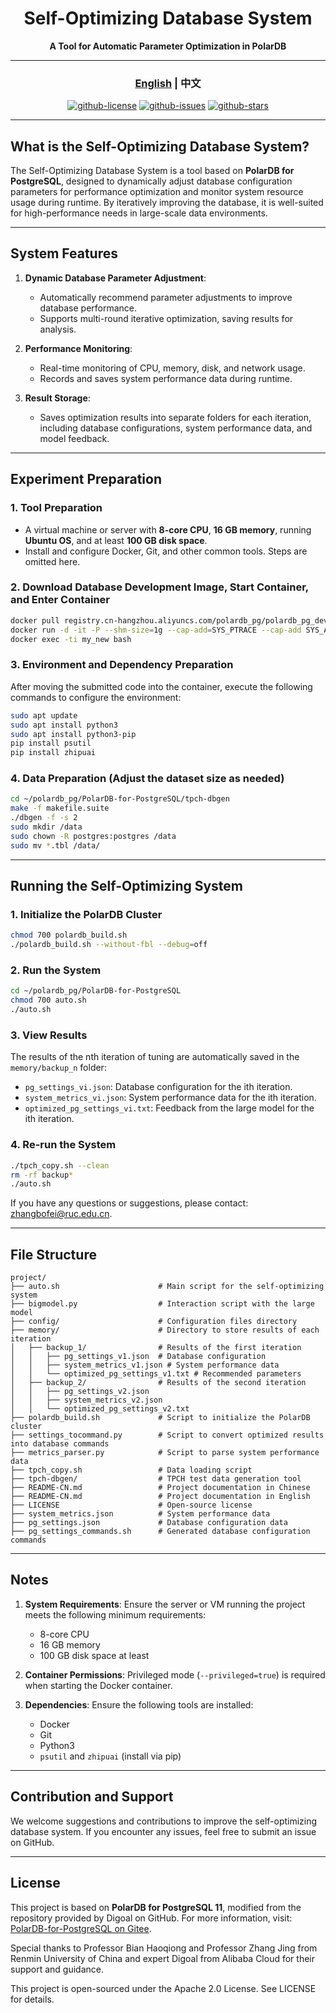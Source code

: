 
<div align="center">

# Self-Optimizing Database System

**A Tool for Automatic Parameter Optimization in PolarDB**

---

### [English](README.md) | 中文

[![github-license](https://img.shields.io/github/license/2022201318/Self-Optimizing-Database-System?style=for-the-badge&logo=github)](LICENSE)
[![github-issues](https://img.shields.io/github/issues/2022201318/Self-Optimizing-Database-System?style=for-the-badge&logo=github)](https://github.com/2022201318/Self-Optimizing-Database-System/issues)
[![github-stars](https://img.shields.io/github/stars/2022201318/Self-Optimizing-Database-System?style=for-the-badge&logo=github)](https://github.com/p2022201318/Self-Optimizing-Database-System/stargazers)

</div>

---

## What is the Self-Optimizing Database System?

The Self-Optimizing Database System is a tool based on **PolarDB for PostgreSQL**, designed to dynamically adjust database configuration parameters for performance optimization and monitor system resource usage during runtime. By iteratively improving the database, it is well-suited for high-performance needs in large-scale data environments.

---

## System Features

1. **Dynamic Database Parameter Adjustment**:
   - Automatically recommend parameter adjustments to improve database performance.
   - Supports multi-round iterative optimization, saving results for analysis.

2. **Performance Monitoring**:
   - Real-time monitoring of CPU, memory, disk, and network usage.
   - Records and saves system performance data during runtime.

3. **Result Storage**:
   - Saves optimization results into separate folders for each iteration, including database configurations, system performance data, and model feedback.

---

## Experiment Preparation

### 1. Tool Preparation

- A virtual machine or server with **8-core CPU**, **16 GB memory**, running **Ubuntu OS**, and at least **100 GB disk space**.
- Install and configure Docker, Git, and other common tools. Steps are omitted here.

### 2. Download Database Development Image, Start Container, and Enter Container

```bash
docker pull registry.cn-hangzhou.aliyuncs.com/polardb_pg/polardb_pg_devel:ubuntu20.04
docker run -d -it -P --shm-size=1g --cap-add=SYS_PTRACE --cap-add SYS_ADMIN --privileged=true --name my_new registry.cn-hangzhou.aliyuncs.com/polardb_pg/polardb_pg_devel:ubuntu20.04 bash
docker exec -ti my_new bash
```

### 3. Environment and Dependency Preparation

After moving the submitted code into the container, execute the following commands to configure the environment:

```bash
sudo apt update
sudo apt install python3
sudo apt install python3-pip
pip install psutil
pip install zhipuai
```

### 4. Data Preparation (Adjust the dataset size as needed)

```bash
cd ~/polardb_pg/PolarDB-for-PostgreSQL/tpch-dbgen
make -f makefile.suite
./dbgen -f -s 2
sudo mkdir /data
sudo chown -R postgres:postgres /data
sudo mv *.tbl /data/
```

---

## Running the Self-Optimizing System

### 1. Initialize the PolarDB Cluster

```bash
chmod 700 polardb_build.sh
./polardb_build.sh --without-fbl --debug=off
```

### 2. Run the System

```bash
cd ~/polardb_pg/PolarDB-for-PostgreSQL
chmod 700 auto.sh
./auto.sh
```

### 3. View Results

The results of the nth iteration of tuning are automatically saved in the `memory/backup_n` folder:

- `pg_settings_vi.json`: Database configuration for the ith iteration.
- `system_metrics_vi.json`: System performance data for the ith iteration.
- `optimized_pg_settings_vi.txt`: Feedback from the large model for the ith iteration.

### 4. Re-run the System

```bash
./tpch_copy.sh --clean
rm -rf backup*
./auto.sh
```

If you have any questions or suggestions, please contact: zhangbofei@ruc.edu.cn.

---

## File Structure

```plaintext
project/
├── auto.sh                      # Main script for the self-optimizing system
├── bigmodel.py                  # Interaction script with the large model
├── config/                      # Configuration files directory
├── memory/                      # Directory to store results of each iteration
│   ├── backup_1/                # Results of the first iteration
│   │   ├── pg_settings_v1.json  # Database configuration
│   │   ├── system_metrics_v1.json # System performance data
│   │   └── optimized_pg_settings_v1.txt # Recommended parameters
│   ├── backup_2/                # Results of the second iteration
│   │   ├── pg_settings_v2.json
│   │   ├── system_metrics_v2.json
│   │   └── optimized_pg_settings_v2.txt
├── polardb_build.sh             # Script to initialize the PolarDB cluster
├── settings_tocommand.py        # Script to convert optimized results into database commands
├── metrics_parser.py            # Script to parse system performance data
├── tpch_copy.sh                 # Data loading script
├── tpch-dbgen/                  # TPCH test data generation tool
├── README-CN.md                 # Project documentation in Chinese
├── README-CN.md                 # Project documentation in English
├── LICENSE                      # Open-source license
├── system_metrics.json          # System performance data
├── pg_settings.json             # Database configuration data
├── pg_settings_commands.sh      # Generated database configuration commands
```

---

## Notes

1. **System Requirements**: Ensure the server or VM running the project meets the following minimum requirements:
   - 8-core CPU
   - 16 GB memory
   - 100 GB disk space at least

2. **Container Permissions**: Privileged mode (`--privileged=true`) is required when starting the Docker container.

3. **Dependencies**: Ensure the following tools are installed:
   - Docker
   - Git
   - Python3
   - `psutil` and `zhipuai` (install via pip)

---

## Contribution and Support

We welcome suggestions and contributions to improve the self-optimizing database system. If you encounter any issues, feel free to submit an issue on GitHub.

---

## License

This project is based on **PolarDB for PostgreSQL 11**, modified from the repository provided by Digoal on GitHub. For more information, visit:  
[PolarDB-for-PostgreSQL on Gitee](https://gitee.com/digoal/PolarDB-for-PostgreSQL).

Special thanks to Professor Bian Haoqiong and Professor Zhang Jing from Renmin University of China and expert Digoal from Alibaba Cloud for their support and guidance.

This project is open-sourced under the Apache 2.0 License. See LICENSE for details.

